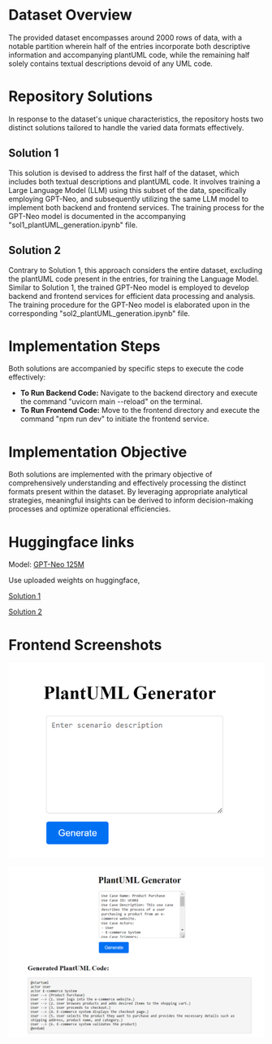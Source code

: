 # Dataset Overview
The provided dataset encompasses around 2000 rows of data, with a notable partition wherein half of the entries incorporate both descriptive information and accompanying plantUML code, while the remaining half solely contains textual descriptions devoid of any UML code.

# Repository Solutions
In response to the dataset's unique characteristics, the repository hosts two distinct solutions tailored to handle the varied data formats effectively.

## Solution 1
This solution is devised to address the first half of the dataset, which includes both textual descriptions and plantUML code. It involves training a Large Language Model (LLM) using this subset of the data, specifically employing GPT-Neo, and subsequently utilizing the same LLM model to implement both backend and frontend services. The training process for the GPT-Neo model is documented in the accompanying "sol1_plantUML_generation.ipynb" file.

## Solution 2
Contrary to Solution 1, this approach considers the entire dataset, excluding the plantUML code present in the entries, for training the Language Model. Similar to Solution 1, the trained GPT-Neo model is employed to develop backend and frontend services for efficient data processing and analysis. The training procedure for the GPT-Neo model is elaborated upon in the corresponding "sol2_plantUML_generation.ipynb" file.

# Implementation Steps
Both solutions are accompanied by specific steps to execute the code effectively:

- **To Run Backend Code:** Navigate to the backend directory and execute the command "uvicorn main --reload" on the terminal.
- **To Run Frontend Code:** Move to the frontend directory and execute the command "npm run dev" to initiate the frontend service.

# Implementation Objective
Both solutions are implemented with the primary objective of comprehensively understanding and effectively processing the distinct formats present within the dataset. By leveraging appropriate analytical strategies, meaningful insights can be derived to inform decision-making processes and optimize operational efficiencies.

# Huggingface links
Model: [GPT-Neo 125M](https://huggingface.co/EleutherAI/gpt-neo-125m)

Use uploaded weights on huggingface,

[Solution 1](https://huggingface.co/rash24ar/gpt-neo-plantuml_sol1)

[Solution 2](https://huggingface.co/rash24ar/gpt-neo-plantuml)

# Frontend Screenshots

![alt text](https://github.com/rashmi-ar/coding_exercises/blob/main/Screenshots/frontend.png)

![alt text](https://github.com/rashmi-ar/coding_exercises/blob/main/Screenshots/front_end_2.png)
